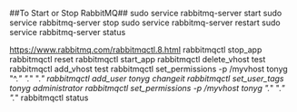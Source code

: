 ##To Start or Stop RabbitMQ##
sudo service rabbitmq-server start
sudo service rabbitmq-server stop
sudo service rabbitmq-server restart
sudo service rabbitmq-server status

https://www.rabbitmq.com/rabbitmqctl.8.html
rabbitmqctl stop_app
rabbitmqctl reset
rabbitmqctl start_app
rabbitmqctl delete_vhost test
rabbitmqctl add_vhost test
rabbitmqctl set_permissions -p /myvhost tonyg "^.*" ".*" ".*"
rabbitmqctl add_user tonyg changeit
rabbitmqctl set_user_tags tonyg administrator
rabbitmqctl set_permissions -p /myvhost tonyg ".*" ".*" ".*"
rabbitmqctl status